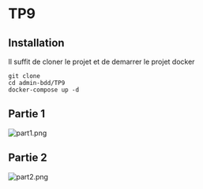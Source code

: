 # TP9
## Installation
Il suffit de cloner le projet et de demarrer le projet docker
```
git clone 
cd admin-bdd/TP9
docker-compose up -d
```
## Partie 1

![part1.png](/home/nawak/git/admin-bdd/TP9/screen/part1.png)
## Partie 2
![part2.png](/home/nawak/git/admin-bdd/TP9/screen/part2.png)